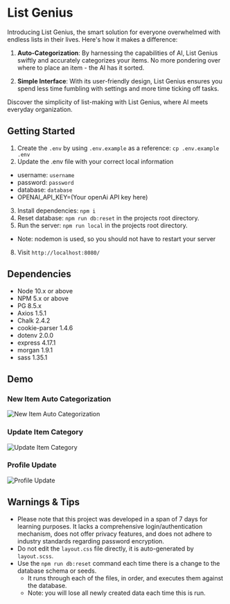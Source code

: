 List Genius
=========

Introducing List Genius, the smart solution for everyone overwhelmed with endless lists in their lives. Here's how it makes a difference:

1. **Auto-Categorization**: By harnessing the capabilities of AI, List Genius swiftly and accurately categorizes your items. No more pondering over where to place an item - the AI has it sorted.

2. **Simple Interface**: With its user-friendly design, List Genius ensures you spend less time fumbling with settings and more time ticking off tasks.

Discover the simplicity of list-making with List Genius, where AI meets everyday organization.

## Getting Started

1. Create the `.env` by using `.env.example` as a reference: `cp .env.example .env`
2. Update the .env file with your correct local information 
  - username: `username` 
  - password: `password` 
  - database: `database`
  - OPENAI_API_KEY=(Your openAi API key here)
3. Install dependencies: `npm i`
4. Reset database: `npm run db:reset` in the projects root directory.
7. Run the server: `npm run local` in the projects root directory.
  - Note: nodemon is used, so you should not have to restart your server
8. Visit `http://localhost:8080/`

## Dependencies

- Node 10.x or above
- NPM 5.x or above
- PG 8.5.x
- Axios 1.5.1
- Chalk 2.4.2
- cookie-parser 1.4.6
- dotenv 2.0.0
- express 4.17.1
- morgan 1.9.1
- sass 1.35.1

## Demo
### New Item Auto Categorization
![New Item Auto Categorization](https://github.com/tusharhchhabra/smarttodolist-btc/blob/develop/public/assets/gifs/ListGenius-NewItems.gif?raw=true)
### Update Item Category
![Update Item Category](https://github.com/tusharhchhabra/smarttodolist-btc/blob/develop/public/assets/gifs/ListGenius-UpdateItems.gif?raw=true)
### Profile Update
![Profile Update](https://github.com/tusharhchhabra/smarttodolist-btc/blob/develop/public/assets/gifs/ListGenius-ProfileUpdate.gif?raw=true)

## Warnings & Tips
- Please note that this project was developed in a span of 7 days for learning purposes. It lacks a comprehensive login/authentication mechanism, does not offer privacy features, and does not adhere to industry standards regarding password encryption. 
- Do not edit the `layout.css` file directly, it is auto-generated by `layout.scss`.
- Use the `npm run db:reset` command each time there is a change to the database schema or seeds. 
  - It runs through each of the files, in order, and executes them against the database. 
  - Note: you will lose all newly created data each time this is run.
